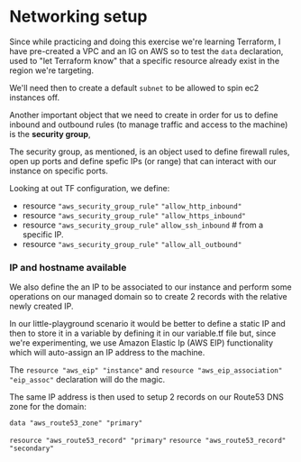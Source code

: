 # Networking setup

Since while practicing and doing this exercise we're learning Terraform, I have pre-created a VPC and an IG on AWS so to test the `data` declaration, used to "let Terraform know" that a specific resource already exist in the region we're targeting.

We'll need then to create a default `subnet` to be allowed to spin ec2 instances off.

Another important object that we need to create in order for us to define inbound and outbound rules (to manage traffic and access to the machine) is the __security group__,

The security group, as mentioned, is an object used to define firewall rules, open up ports and define spefic IPs (or range) that can interact with our instance on specific ports.

Looking at out TF configuration, we define:

* resource `"aws_security_group_rule"` `"allow_http_inbound"`
* resource `"aws_security_group_rule"` `"allow_https_inbound"`
* resource `"aws_security_group_rule"` `allow_ssh_inbound`  # from a specific IP.
* resource `"aws_security_group_rule"` `"allow_all_outbound"`

### IP and hostname available

We also define the an IP to be associated to our instance and perform some operations on our managed domain so to create 2 records with the relative newly created IP.

In our little-playground scenario it would be better to define a static IP and then to store it in a variable by defining it in our variable.tf file but, since we're experimenting, we use Amazon Elastic Ip (AWS EIP) functionality which will auto-assign an IP address to the machine.

The `resource "aws_eip" "instance"` and `resource "aws_eip_association" "eip_assoc"` declaration will do the magic.

The same IP address is then used to setup 2 records on our Route53 DNS zone for the domain:


`data "aws_route53_zone" "primary"`

`resource "aws_route53_record" "primary"`
`resource "aws_route53_record" "secondary"`